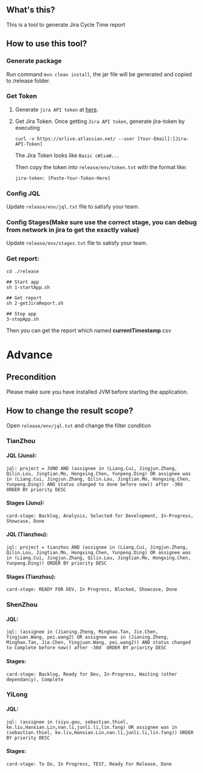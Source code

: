 ## What's this?
This is a tool to generate Jira Cycle Time report

## How to use this tool?

### Generate package

Run command ```mvn clean install```, the jar file will be generated and copied to /release folder.

### Get Token

1. Generate ```jira API token``` at [here](https://id.atlassian.com/manage/api-tokens).
2. Get Jira Token. Once getting ```Jira API token```, generate jira-token by executing
    ```
    curl -v https://arlive.atlassian.net/ --user [Your-Email]:[Jira-API-Token]
    ```
    The Jira Token looks like ```Basic cWlsaW...```

    Then copy the token into ```release/env/token.txt``` with the format like:
    ```
    jira-token: [Paste-Your-Token-Here]
    ```

### Config JQL

Update ```release/env/jql.txt``` file to satisfy your team.

### Config Stages(Make sure use the correct stage, you can debug from network in jira to get the exactly value)

Update ```release/env/stages.txt``` file to satisfy your team.

### Get report:
```
cd ./release

## Start app
sh 1-startApp.sh

## Get report
sh 2-getJiraReport.sh

## Stop app
3-stopApp.sh
```

Then you can get the report which named **currentTimestamp**.csv

# Advance
## Precondition
Please make sure you have installed JVM before starting the application.

## How to change the result scope?
Open ```release/env/jql.txt``` and change the filter condition

### TianZhou
#### JQL (Juno):
```
jql: project = JUNO AND (assignee in (Liang.Cui, Jingjun.Zhang, Qilin.Lou, Jingtian.Mo, Hongxing.Chen, Yunpeng.Ding) OR assignee was in (Liang.Cui, Jingjun.Zhang, Qilin.Lou, Jingtian.Mo, Hongxing.Chen, Yunpeng.Ding)) AND status changed to done before now() after -30d  ORDER BY priority DESC
```

#### Stages (Juno):
```
card-stage: Backlog, Analysis, Selected for Development, In-Progress, Showcase, Done
```

#### JQL (Tianzhou):
```
jql: project = tianzhou AND (assignee in (Liang.Cui, Jingjun.Zhang, Qilin.Lou, Jingtian.Mo, Hongxing.Chen, Yunpeng.Ding) OR assignee was in (Liang.Cui, Jingjun.Zhang, Qilin.Lou, Jingtian.Mo, Hongxing.Chen, Yunpeng.Ding)) ORDER BY priority DESC
```

#### Stages (Tianzhou):
```
card-stage: READY FOR DEV, In Progress, Blocked, Showcase, Done
```

### ShenZhou
#### JQL:
```
jql: (assignee in (Jianing.Zheng, Minghao.Tan, Jie.Chen, Yingjuan.Wang, pei.wang2) OR assignee was in (Jianing.Zheng, Minghao.Tan, Jie.Chen, Yingjuan.Wang, pei.wang2)) AND status changed to Complete before now() after -30d  ORDER BY priority DESC
```

#### Stages:
```
card-stage: Backlog, Ready for Dev, In-Progress, Waiting (other dependancy), Complete
```

### YiLong
#### JQL:
```
jql: (assignee in (siyu.gou, sebastian.thiel, ke.liu,Hanxian.Lin,nan.li,junli.li,lin.fang) OR assignee was in (sebastian.thiel, ke.liu,Hanxian.Lin,nan.li,junli.li,lin.fang)) ORDER BY priority DESC
```

#### Stages:
```
card-stage: To Do, In Progress, TEST, Ready For Release, Done
```
